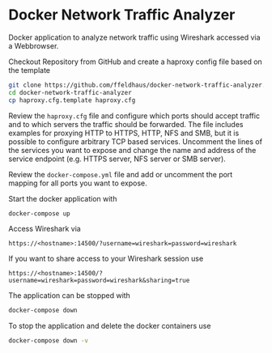 # Docker Network Traffic Analyzer

Docker application to analyze network traffic using Wireshark accessed via a Webbrowser.

Checkout Repository from GitHub and create a haproxy config file based on the template

```bash
git clone https://github.com/ffeldhaus/docker-network-traffic-analyzer.git
cd docker-network-traffic-analyzer
cp haproxy.cfg.template haproxy.cfg
```

Review the `haproxy.cfg` file and configure which ports should accept traffic and to which servers the traffic should be forwarded. The file includes examples for proxying HTTP to HTTPS, HTTP, NFS and SMB, but it is possible to configure arbitrary TCP based services. Uncomment the lines of the services you want to expose and change the name and address of the service endpoint (e.g. HTTPS server, NFS server or SMB server).

Review the `docker-compose.yml` file and add or uncomment the port mapping for all ports you want to expose.

Start the docker application with

```bash
docker-compose up
```

Access Wireshark via

    https://<hostname>:14500/?username=wireshark=password=wireshark

If you want to share access to your Wireshark session use

    https://<hostname>:14500/?username=wireshark=password=wireshark&sharing=true

The application can be stopped with

```bash
docker-compose down
```

To stop the application and delete the docker containers use
```bash
docker-compose down -v
```
